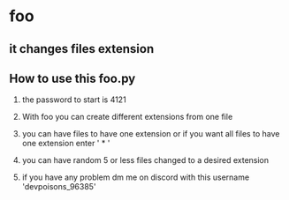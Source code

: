 # foo
it changes files extension 
------------------------------
How to use this foo.py
------------------------------
1. the password to start is 4121

2. With foo you can create different extensions from one file

3. you can have files to have one extension or if you want all files to have one extension enter ' * '

4. you can have random 5 or less files changed to a desired extension

5. if you have any problem dm me on discord with this username 'devpoisons_96385'
